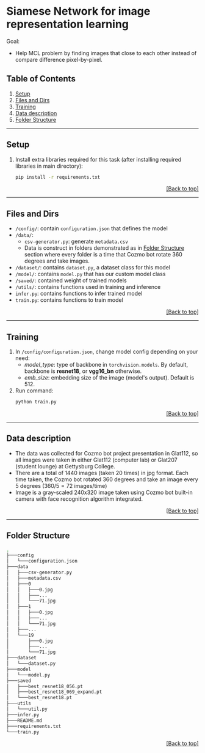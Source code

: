 # Siamese Network for image representation learning

Goal:
* Help MCL problem by finding images that close to each other instead of compare difference pixel-by-pixel.

## Table of Contents
1. [Setup](#setup)
1. [Files and Dirs](#files-and-dirs)
1. [Training](#training)
1. [Data description](#data-description)
1. [Folder Structure](#folder-structure)
---

## Setup
1. Install extra libraries required for this task (after installing required libraries in main directory):
    ```bash
    pip install -r requirements.txt
    ```

<p align="right"><a href="#siamese-network-for-image-representation-learning">[Back to top]</a></p>

---

## Files and Dirs
* `/config/`: contain `configuration.json` that defines the model
* `/data/`:
    * `csv-generator.py`: generate `metadata.csv`
    * Data is construct in folders demonstrated as in [Folder Structure](#folder-structure) section where every folder is a time that Cozmo bot rotate 360 degrees and take images.
* `/dataset/`: contains `dataset.py`, a dataset class for this model
* `/model/`: contains `model.py` that has our custom model class
* `/saved/`: contained weight of trained models
* `/utils/`: contains functions used in training and inference
* `infer.py`: contains functions to infer trained model
* `train.py`: contains functions to train model

<p align="right"><a href="#siamese-network-for-image-representation-learning">[Back to top]</a></p>

---

## Training
1. In `/config/configuration.json`, change model config depending on your need:
    * *model_type*: type of backbone in `torchvision.models`. By default, backbone is **resnet18**, or **vgg16_bn** otherwise.
    * *emb_size*: embedding size of the image (model's output). Default is 512.
1. Run command:
    ```bash
    python train.py
    ```

<p align="right"><a href="#siamese-network-for-image-representation-learning">[Back to top]</a></p>

---

## Data description
* The data was collected for Cozmo bot project presentation in Glat112, so all images were taken in either Glat112 (computer lab) or Glat207 (student lounge) at Gettysburg College.
* There are a total of 1440 images (taken 20 times) in jpg format. Each time taken, the Cozmo bot rotated 360 degrees and take an image every 5 degrees ($360/5=72$ images/time)
* Image is a gray-scaled 240x320 image taken using Cozmo bot built-in camera with face recognition algorithm integrated.

<p align="right"><a href="#siamese-network-for-image-representation-learning">[Back to top]</a></p>

---

## Folder Structure
```bash
.
├───config
│   └───configuration.json
├───data
│   ├───csv-generator.py
│   ├───metadata.csv
│   ├───0
│   │   ├───0.jpg
│   │   ├───...
│   │   └───71.jpg
│   ├───1
│   │   ├───0.jpg
│   │   ├───...
│   │   └───71.jpg
│   ├───...
│   └───19
│       ├───0.jpg
│       ├───...
│       └───71.jpg
├───dataset
│   └───dataset.py
├───model
│   └───model.py
├───saved
│   ├───best_resnet18_056.pt
│   ├───best_resnet18_069_expand.pt
│   └───best_resnet18.pt
├───utils
│   └───util.py
├───infer.py
├───README.md
├───requirements.txt
└───train.py
```
<p align="right"><a href="#siamese-network-for-image-representation-learning">[Back to top]</a></p>
